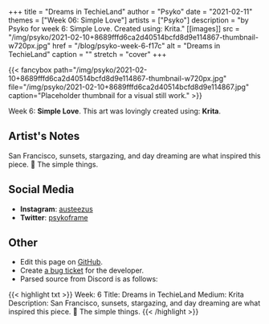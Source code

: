 +++
title =       "Dreams in TechieLand"
author =      "Psyko"
date =        "2021-02-11"
themes =      ["Week 06: Simple Love"]
artists =     ["Psyko"]
description = "by Psyko for week 6: Simple Love. Created using: Krita."
[[images]]
      src = "/img/psyko/2021-02-10+8689fffd6ca2d40514bcfd8d9e114867-thumbnail-w720px.jpg"
      href = "/blog/psyko-week-6-f17c"
      alt = "Dreams in TechieLand"
      caption = ""
      stretch = "cover"
+++

{{< fancybox path="/img/psyko/2021-02-10+8689fffd6ca2d40514bcfd8d9e114867-thumbnail-w720px.jpg" file="/img/psyko/2021-02-10+8689fffd6ca2d40514bcfd8d9e114867.jpg" caption="Placeholder thumbnail for a visual still work." >}}


Week 6: **Simple Love**. This art was lovingly created using: **Krita**.

## Artist's Notes

San Francisco, sunsets, stargazing, and day dreaming are what inspired this piece. 🙂 The simple things.

## Social Media

- **Instagram**: <a href='https://instagram.com/austeezus' target='_blank'>austeezus</a>
- **Twitter**: <a href='https://twitter.com/psykoframe' target='_blank'>psykoframe</a>

## Other

- Edit this page on [GitHub](https://github.com/teaminkling/web-refresh/edit/main/content/blog/psyko-week-6-f17c.md).
- Create [a bug ticket](https://github.com/teaminkling/web-refresh/issues/new?assignees=&labels=bug&template=problem-report.md&title=) for the developer.
- Parsed source from Discord is as follows:

{{< highlight txt >}}
Week: 6
Title: Dreams in TechieLand
Medium: Krita 
Description: San Francisco, sunsets, stargazing, and day dreaming are what inspired this piece. 🙂 The simple things.
{{< /highlight >}}